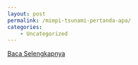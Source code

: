 ```yaml
---
layout: post
permalink: /mimpi-tsunami-pertanda-apa/
categories:
    - Uncategorized
---
```


[Baca Selengkapnya](/04)